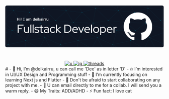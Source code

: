 [![deikairru](./github-header-image.png)](https://www.deikairru.my.id)
#
<div align="center">   
  <a href="https://x.com/deikairru" target="_blank">
    <img src="https://img.shields.io/badge/-twitter-black?style=for-the-badge&logo=x&logoColor=x&color=black" alt="x" />
  </a>
  <a href="https://www.instagram.com/deikairru/" target="_blank">
    <img src="https://img.shields.io/badge/-Instagram-pink?style=for-the-badge&logo=instagram&logoColor=instagram&color=white" alt="ig" />
  </a>
  <a href="https://www.threads.net/@deikairru" target="_blank">
    <img src="https://img.shields.io/badge/-Threads-black?style=for-the-badge&logo=threads&logoColor=threads&color=black" alt="threads" />
  </a>
</div>
#
- 👋 Hi, I’m @deikairru, u can call me 'Dee' as in letter 'D'
- 🔥 I’m interested in UI/UX Design and Programming stuff
- 🌱 I’m currently focusing on learning Next js and Flutter
- 💞️ Don't be afraid to start collaborating on any project with me.
- 🥰 U can email directly to me for a collab. I will send you a warm reply.
- 😄 My Traits: ADD/ADHD
- ⚡ Fun fact: I love cat
<!---
deikairru/deikairru is a ✨ special ✨ repository because its `README.md` (this file) appears on your GitHub profile.
You can click the Preview link to take a look at your changes.
--->

